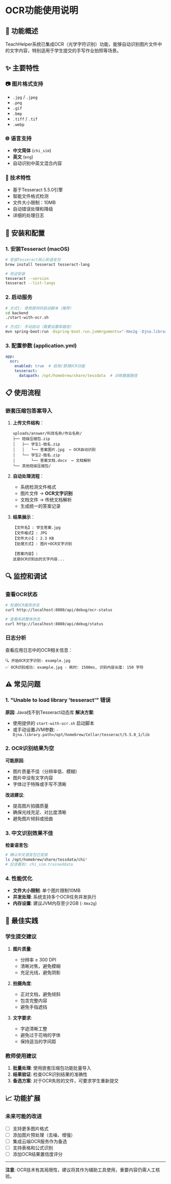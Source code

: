 # OCR功能使用说明

## 🎯 功能概述

TeachHelper系统已集成OCR（光学字符识别）功能，能够自动识别图片文件中的文字内容，特别适用于学生提交的手写作业拍照等场景。

## ✨ 主要特性

### 📷 图片格式支持
- `.jpg` / `.jpeg`
- `.png` 
- `.gif`
- `.bmp`
- `.tiff` / `.tif`
- `.webp`

### 🌐 语言支持
- **中文简体** (`chi_sim`)
- **英文** (`eng`)
- 自动识别中英文混合内容

### 🔧 技术特性
- 基于Tesseract 5.5.0引擎
- 智能文件格式检测
- 文件大小限制：10MB
- 自动错误处理和降级
- 详细的处理日志

## 🚀 安装和配置

### 1. 安装Tesseract (macOS)
```bash
# 安装Tesseract核心和语言包
brew install tesseract tesseract-lang

# 验证安装
tesseract --version
tesseract --list-langs
```

### 2. 启动服务
```bash
# 方式1: 使用提供的启动脚本（推荐）
cd backend
./start-with-ocr.sh

# 方式2: 手动启动（需要设置库路径）
mvn spring-boot:run -Dspring-boot.run.jvmArguments="-Xmx2g -Djna.library.path=/opt/homebrew/Cellar/tesseract/5.5.0_1/lib"
```

### 3. 配置参数 (application.yml)
```yaml
app:
  ocr:
    enabled: true  # 启用/禁用OCR功能
    tesseract:
      datapath: /opt/homebrew/share/tessdata  # 训练数据路径
```

## 📋 使用流程

### 嵌套压缩包答案导入

1. **上传文件结构**：
   ```
   uploads/answer/科目名称/作业名称/
   ├── 班级压缩包.zip
   │   ├── 学生1-姓名.zip
   │   │   └── 答案图片.jpg  ← OCR自动识别
   │   └── 学生2-姓名.zip
   │       └── 答案文档.docx  ← 文档解析
   └── 其他班级压缩包/
   ```

2. **自动处理流程**：
   - 系统检测文件格式
   - 图片文件 → **OCR文字识别**
   - 文档文件 → 传统文档解析
   - 生成统一的答案记录

3. **结果展示**：
   ```
   【文件名】: 学生答案.jpg
   【文件格式】: JPG
   【文件大小】: 2.3 KB
   【处理方式】: 图片+OCR文字识别
   
   【答案内容】:
   这是OCR识别出的文字内容...
   ```

## 🔍 监控和调试

### 查看OCR状态
```bash
# 检查OCR服务状态
curl http://localhost:8080/api/debug/ocr-status

# 查看系统整体状态
curl http://localhost:8080/api/debug/status
```

### 日志分析
查看应用日志中的OCR相关信息：
```
🔍 开始OCR文字识别: example.jpg
✅ OCR识别成功: example.jpg - 耗时: 1500ms, 识别内容长度: 150 字符
```

## ⚠️ 常见问题

### 1. "Unable to load library 'tesseract'" 错误
**原因**: Java找不到Tesseract动态库
**解决方案**: 
- 使用提供的 `start-with-ocr.sh` 启动脚本
- 或手动设置JVM参数: `-Djna.library.path=/opt/homebrew/Cellar/tesseract/5.5.0_1/lib`

### 2. OCR识别结果为空
**可能原因**:
- 图片质量不佳（分辨率低、模糊）
- 图片中没有文字内容
- 字体过于特殊或手写不清晰

**改进建议**:
- 提高图片拍摄质量
- 确保光线充足、对比度清晰
- 避免图片倾斜或扭曲

### 3. 中文识别效果不佳
**检查语言包**:
```bash
# 确认中文语言包已安装
ls /opt/homebrew/share/tessdata/chi*
# 应该看到: chi_sim.traineddata
```

### 4. 性能优化
- **文件大小限制**: 单个图片限制10MB
- **并发处理**: 系统支持多个OCR任务并发执行
- **内存设置**: 建议JVM内存至少2GB (`-Xmx2g`)

## 🎯 最佳实践

### 学生提交建议
1. **图片质量**: 
   - 分辨率 ≥ 300 DPI
   - 清晰对焦，避免模糊
   - 充足光线，避免阴影

2. **拍摄角度**:
   - 正对文档，避免倾斜
   - 包含完整内容
   - 避免手指遮挡

3. **文字要求**:
   - 字迹清晰工整
   - 避免过于花哨的字体
   - 保持适当的字间距

### 教师使用建议
1. **批量处理**: 使用嵌套压缩包功能批量导入
2. **结果验证**: 检查OCR识别结果的准确性
3. **备选方案**: 对于OCR失败的文件，可要求学生重新提交

## 📈 功能扩展

### 未来可能的改进
- [ ] 支持更多图片格式
- [ ] 添加图片预处理（去噪、增强）
- [ ] 集成云端OCR服务作为备选
- [ ] 支持表格和公式识别
- [ ] 添加OCR结果置信度评分

---

**注意**: OCR技术有其局限性，建议将其作为辅助工具使用，重要内容仍需人工核验。 